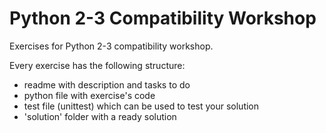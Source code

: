 # Python 2-3 Compatibility Workshop
Exercises for Python 2-3 compatibility workshop.

Every exercise has the following structure:
* readme with description and tasks to do
* python file with exercise's code
* test file (unittest) which can be used to test your solution
* 'solution' folder with a ready solution
